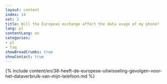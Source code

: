 ```yaml
---
layout: content
index: 14
set: 2
title: Will the European exchange affect the data usage of my phone?
lang: pl
contentLang: en
categories:
- pl
- faq
showBreadCrumbs: true
showContact: true
---
```

{% include content/en/38-heeft-de-europese-uitwisseling-gevolgen-voor-het-dataverbruik-van-mijn-telefoon.md %}
